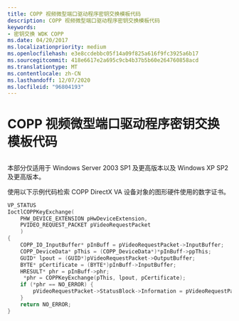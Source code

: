 ```yaml
---
title: COPP 视频微型端口驱动程序密钥交换模板代码
description: COPP 视频微型端口驱动程序密钥交换模板代码
keywords:
- 密钥交换 WDK COPP
ms.date: 04/20/2017
ms.localizationpriority: medium
ms.openlocfilehash: e3e8ccdebbc05f14a09f825a616f9fc3925a6b17
ms.sourcegitcommit: 418e6617e2a695c9cb4b37b5b60e264760858acd
ms.translationtype: MT
ms.contentlocale: zh-CN
ms.lasthandoff: 12/07/2020
ms.locfileid: "96804193"
---
```

# <a name="copp-video-miniport-driver-key-exchange-template-code"></a>COPP 视频微型端口驱动程序密钥交换模板代码


## <span id="ddk_copp_video_miniport_driver_key_exchange_template_code_gg"></span><span id="DDK_COPP_VIDEO_MINIPORT_DRIVER_KEY_EXCHANGE_TEMPLATE_CODE_GG"></span>


本部分仅适用于 Windows Server 2003 SP1 及更高版本以及 Windows XP SP2 及更高版本。

使用以下示例代码检索 COPP DirectX VA 设备对象的图形硬件使用的数字证书。

```cpp
VP_STATUS
IoctlCOPPKeyExchange(
    PHW_DEVICE_EXTENSION pHwDeviceExtension,
    PVIDEO_REQUEST_PACKET pVideoRequestPacket
    )
{
    COPP_IO_InputBuffer* pInBuff = pVideoRequestPacket->InputBuffer;
    COPP_DeviceData* pThis = (COPP_DeviceData*)*pInBuff->ppThis;
    GUID* lpout = (GUID*)pVideoRequestPacket->OutputBuffer;
    BYTE* pCertificate = (BYTE*)pInBuff->InputBuffer;
    HRESULT* phr = pInBuff->phr;
     *phr = COPPKeyExchange(pThis, lpout, pCertificate);
    if (*phr == NO_ERROR) {
        pVideoRequestPacket->StatusBlock->Information = pVideoRequestPacket->OutputBufferLength;
    }
    return NO_ERROR;
}
```

 

 





